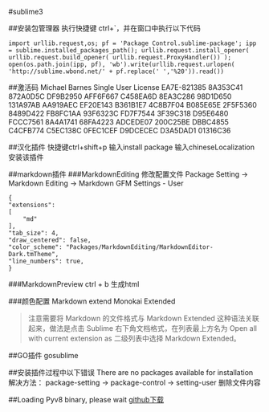 #sublime3

##安装包管理器
执行快捷键 ctrl+`，并在窗口中执行以下代码

	import urllib.request,os; pf = 'Package Control.sublime-package'; ipp = sublime.installed_packages_path(); urllib.request.install_opener( urllib.request.build_opener( urllib.request.ProxyHandler()) ); open(os.path.join(ipp, pf), 'wb').write(urllib.request.urlopen( 'http://sublime.wbond.net/' + pf.replace(' ','%20')).read())

##激活码
	Michael Barnes
	Single User License
	EA7E-821385
	8A353C41 872A0D5C DF9B2950 AFF6F667
	C458EA6D 8EA3C286 98D1D650 131A97AB
	AA919AEC EF20E143 B361B1E7 4C8B7F04
	B085E65E 2F5F5360 8489D422 FB8FC1AA
	93F6323C FD7F7544 3F39C318 D95E6480
	FCCC7561 8A4A1741 68FA4223 ADCEDE07
	200C25BE DBBC4855 C4CFB774 C5EC138C
	0FEC1CEF D9DCECEC D3A5DAD1 01316C36

##汉化插件
   快捷键ctrl+shift+p  输入install package
   输入chineseLocalization 安装该插件

##markdown插件
###MarkdownEditing
修改配置文件 
Package Setting -> Markdown Editing -> Markdown GFM Settings - User

	{
    "extensions":
    [
        "md"
    ],
    "tab_size": 4,
    "draw_centered": false,
    "color_scheme": "Packages/MarkdownEditing/MarkdownEditor-Dark.tmTheme",
    "line_numbers": true,
	}

###MarkdownPreview
ctrl + b 生成html  

###颜色配置
Markdown extend 
Monokai Extended
> 注意需要将 Markdown 的文件格式与 Markdown Extended 这种语法关联起来，做法是点击 Sublime 右下角文档格式，在列表最上方名为 Open all with current extension as 二级列表中选择 Markdown Extended。

##GO插件
gosublime

##安装插件过程中以下错误
	There are no packages available for installation
解决方法：
package-setting -> package-control -> setting-user
删除文件内容


##Loading Pyv8 binary, please wait
[github下载](https://github.com/emmetio/pyv8-binaries)
